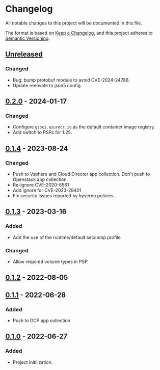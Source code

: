 # Changelog

All notable changes to this project will be documented in this file.

The format is based on [Keep a Changelog](https://keepachangelog.com/en/1.0.0/),
and this project adheres to [Semantic Versioning](https://semver.org/spec/v2.0.0.html).

## [Unreleased]

### Changed

- Bug: bump protobuf module to avoid CVE-2024-24786.
- Update renovate to json5 config.

## [0.2.0] - 2024-01-17

### Changed

- Configure `gsoci.azurecr.io` as the default container image registry.
- Add switch to PSPs for 1.25.

## [0.1.4] - 2023-08-24

### Changed

- Push to Vsphere and Cloud Director app collection. Don't push to Openstack app collection.
- Re-ignore CVE-2020-8561
- Add ignore for CVE-2023-29401
- Fix security issues reported by kyverno policies.

## [0.1.3] - 2023-03-16

### Added

- Add the use of the runtime/default seccomp profile

### Changed

- Allow required volume types in PSP

## [0.1.2] - 2022-08-05

## [0.1.1] - 2022-06-28

### Added

- Push to GCP app collection

## [0.1.0] - 2022-06-27

### Added

- Project initilization.

[Unreleased]: https://github.com/giantswarm/deletion-blocker-operator/compare/v0.2.0...HEAD
[0.2.0]: https://github.com/giantswarm/deletion-blocker-operator/compare/v0.1.4...v0.2.0
[0.1.4]: https://github.com/giantswarm/deletion-blocker-operator/compare/v0.1.3...v0.1.4
[0.1.3]: https://github.com/giantswarm/deletion-blocker-operator/compare/v0.1.2...v0.1.3
[0.1.2]: https://github.com/giantswarm/deletion-blocker-operator/compare/v0.1.1...v0.1.2
[0.1.1]: https://github.com/giantswarm/deletion-blocker-operator/compare/v0.1.0...v0.1.1
[0.1.0]: https://github.com/giantswarm/deletion-blocker-operator/releases/tag/v0.1.0

